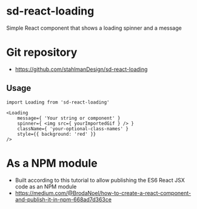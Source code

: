 # sd-react-loading
Simple React component that shows a loading spinner and a message

# Git repository
- https://github.com/stahlmanDesign/sd-react-loading


## Usage

```
import Loading from 'sd-react-loading'

<Loading
	message={ 'Your string or component' }
	spinner={ <img src={ yourImportedGif } /> }
	className={ 'your-optional-class-names' }
	style={{ background: 'red' }}
/>
```

# As a NPM module
- Built according to this tutorial to allow publishing the ES6 React JSX code as an NPM module
- https://medium.com/@BrodaNoel/how-to-create-a-react-component-and-publish-it-in-npm-668ad7d363ce
	